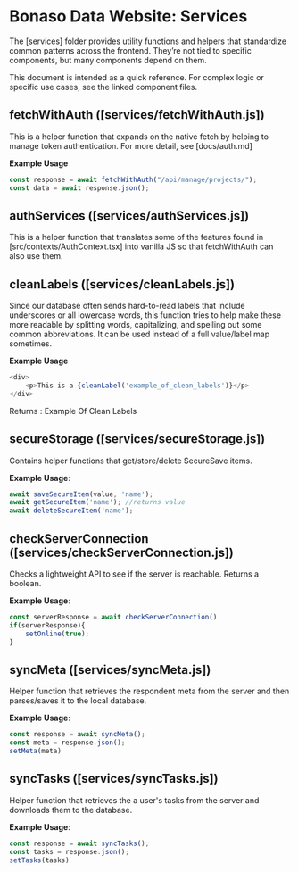 # Bonaso Data Website: Services

The [services] folder provides utility functions and helpers that standardize common patterns across the frontend. They’re not tied to specific components, but many components depend on them.

This document is intended as a quick reference. For complex logic or specific use cases, see the linked component files.

## fetchWithAuth ([services/fetchWithAuth.js])
This is a helper function that expands on the native fetch by helping to manage token authentication. For more detail, see [docs/auth.md]

**Example Usage**
```javascript
const response = await fetchWithAuth("/api/manage/projects/");
const data = await response.json();
```

## authServices ([services/authServices.js])
This is a helper function that translates some of the features found in [src/contexts/AuthContext.tsx] into vanilla JS so that fetchWithAuth can also use them. 

## cleanLabels ([services/cleanLabels.js])
Since our database often sends hard-to-read labels that include underscores or all lowercase words, this function tries to help make these more readable by splitting words, capitalizing, and spelling out some common abbreviations. It can be used instead of a full value/label map sometimes. 

**Example Usage**
```javascript
<div>
    <p>This is a {cleanLabel('example_of_clean_labels')}</p>
</div>
```
Returns : Example Of Clean Labels

## secureStorage ([services/secureStorage.js])
Contains helper functions that get/store/delete SecureSave items. 

**Example Usage**: 
```javascript
await saveSecureItem(value, 'name');
await getSecureItem('name'); //returns value
await deleteSecureItem('name');
```

## checkServerConnection ([services/checkServerConnection.js])
Checks a lightweight API to see if the server is reachable. Returns a boolean. 

**Example Usage**:
```javascript
const serverResponse = await checkServerConnection()
if(serverResponse){
    setOnline(true);
}
```

## syncMeta ([services/syncMeta.js])
Helper function that retrieves the respondent meta from the server and then parses/saves it to the local database. 

**Example Usage**:
```javascript
const response = await syncMeta();
const meta = response.json();
setMeta(meta)
```

## syncTasks ([services/syncTasks.js])
Helper function that retrieves the a user's tasks from the server and downloads them to the database. 

**Example Usage**:
```javascript
const response = await syncTasks();
const tasks = response.json();
setTasks(tasks)
```
